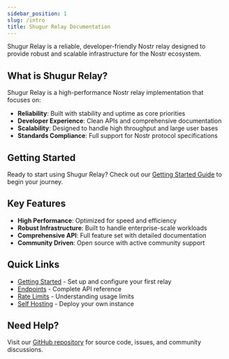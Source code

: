 ```yaml
---
sidebar_position: 1
slug: /intro
title: Shugur Relay Documentation
---
```


Shugur Relay is a reliable, developer-friendly Nostr relay designed to provide robust and scalable infrastructure for the Nostr ecosystem.

## What is Shugur Relay?

Shugur Relay is a high-performance Nostr relay implementation that focuses on:

- **Reliability**: Built with stability and uptime as core priorities
- **Developer Experience**: Clean APIs and comprehensive documentation
- **Scalability**: Designed to handle high throughput and large user bases
- **Standards Compliance**: Full support for Nostr protocol specifications

## Getting Started

Ready to start using Shugur Relay? Check out our [Getting Started Guide](./getting-started) to begin your journey.

## Key Features

- **High Performance**: Optimized for speed and efficiency
- **Robust Infrastructure**: Built to handle enterprise-scale workloads
- **Comprehensive API**: Full feature set with detailed documentation
- **Community Driven**: Open source with active community support

## Quick Links

- [Getting Started](./getting-started) - Set up and configure your first relay
- [Endpoints](./endpoints) - Complete API reference
- [Rate Limits](./rate-limits) - Understanding usage limits
- [Self Hosting](./self-hosting) - Deploy your own instance

## Need Help?

Visit our [GitHub repository](https://github.com/Shugur-Network/relay) for source code, issues, and community discussions.